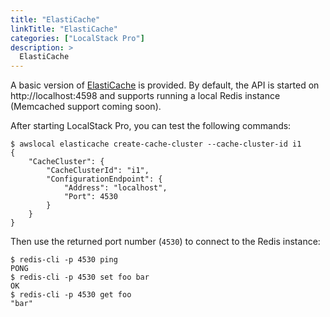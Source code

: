 ```yaml
---
title: "ElastiCache"
linkTitle: "ElastiCache"
categories: ["LocalStack Pro"]
description: >
  ElastiCache
---
```


A basic version of [ElastiCache](https://aws.amazon.com/elasticache/) is provided. By default, the API is started on http://localhost:4598 and supports running a local Redis instance (Memcached support coming soon).

After starting LocalStack Pro, you can test the following commands:
```
$ awslocal elasticache create-cache-cluster --cache-cluster-id i1
{
    "CacheCluster": {
        "CacheClusterId": "i1",
        "ConfigurationEndpoint": {
            "Address": "localhost",
            "Port": 4530
        }
    }
}
```

Then use the returned port number (`4530`) to connect to the Redis instance:
```
$ redis-cli -p 4530 ping
PONG
$ redis-cli -p 4530 set foo bar
OK
$ redis-cli -p 4530 get foo
"bar"
```
